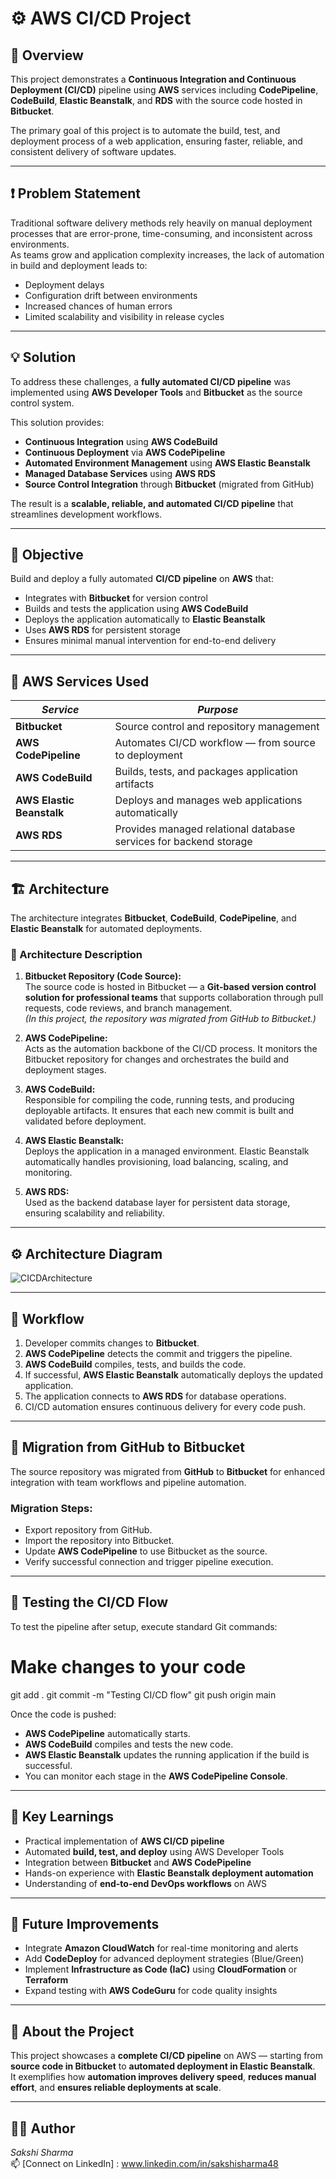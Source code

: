 # ⚙️ AWS CI/CD Project

## 📘 Overview
This project demonstrates a **Continuous Integration and Continuous Deployment (CI/CD)** pipeline using **AWS** services  including **CodePipeline**, **CodeBuild**, **Elastic Beanstalk**, and **RDS**  with the source code hosted in **Bitbucket**.  

The primary goal of this project is to automate the build, test, and deployment process of a web application, ensuring faster, reliable, and consistent delivery of software updates.

---

## ❗ Problem Statement
Traditional software delivery methods rely heavily on manual deployment processes that are error-prone, time-consuming, and inconsistent across environments.  
As teams grow and application complexity increases, the lack of automation in build and deployment leads to:
- Deployment delays  
- Configuration drift between environments  
- Increased chances of human errors  
- Limited scalability and visibility in release cycles  

---

## 💡 Solution
To address these challenges, a **fully automated CI/CD pipeline** was implemented using **AWS Developer Tools** and **Bitbucket** as the source control system.  

This solution provides:
- **Continuous Integration** using **AWS CodeBuild**  
- **Continuous Deployment** via **AWS CodePipeline**  
- **Automated Environment Management** using **AWS Elastic Beanstalk**  
- **Managed Database Services** using **AWS RDS**  
- **Source Control Integration** through **Bitbucket** (migrated from GitHub)

The result is a **scalable, reliable, and automated CI/CD pipeline** that streamlines development workflows.

---

## 🎯 Objective
Build and deploy a fully automated **CI/CD pipeline** on **AWS** that:
- Integrates with **Bitbucket** for version control  
- Builds and tests the application using **AWS CodeBuild**  
- Deploys the application automatically to **Elastic Beanstalk**  
- Uses **AWS RDS** for persistent storage  
- Ensures minimal manual intervention for end-to-end delivery  

---

## 🧩 AWS Services Used

| *Service* | *Purpose* |
|------------|------------|
| **Bitbucket** | Source control and repository management |
| **AWS CodePipeline** | Automates CI/CD workflow — from source to deployment |
| **AWS CodeBuild** | Builds, tests, and packages application artifacts |
| **AWS Elastic Beanstalk** | Deploys and manages web applications automatically |
| **AWS RDS** | Provides managed relational database services for backend storage |

---

## 🏗️ Architecture

The architecture integrates **Bitbucket**, **CodeBuild**, **CodePipeline**, and **Elastic Beanstalk** for automated deployments.  

### 🧱 Architecture Description
1. **Bitbucket Repository (Code Source):**  
   The source code is hosted in Bitbucket — a **Git-based version control solution for professional teams** that supports collaboration through pull requests, code reviews, and branch management.  
   *(In this project, the repository was migrated from GitHub to Bitbucket.)*

2. **AWS CodePipeline:**  
   Acts as the automation backbone of the CI/CD process. It monitors the Bitbucket repository for changes and orchestrates the build and deployment stages.

3. **AWS CodeBuild:**  
   Responsible for compiling the code, running tests, and producing deployable artifacts. It ensures that each new commit is built and validated before deployment.

4. **AWS Elastic Beanstalk:**  
   Deploys the application in a managed environment. Elastic Beanstalk automatically handles provisioning, load balancing, scaling, and monitoring.

5. **AWS RDS:**  
   Used as the backend database layer for persistent data storage, ensuring scalability and reliability.

---

## ⚙️ Architecture Diagram  

![CICDArchitecture](https://github.com/user-attachments/assets/39ff7ddd-9aef-49d0-9696-7c95675a5ebd)


---

## 🔄 Workflow
1. Developer commits changes to **Bitbucket**.  
2. **AWS CodePipeline** detects the commit and triggers the pipeline.  
3. **AWS CodeBuild** compiles, tests, and builds the code.  
4. If successful, **AWS Elastic Beanstalk** automatically deploys the updated application.  
5. The application connects to **AWS RDS** for database operations.  
6. CI/CD automation ensures continuous delivery for every code push.

---

## 🧭 Migration from GitHub to Bitbucket
The source repository was migrated from **GitHub** to **Bitbucket** for enhanced integration with team workflows and pipeline automation.

### Migration Steps:
- Export repository from GitHub.  
- Import the repository into Bitbucket.  
- Update **AWS CodePipeline** to use Bitbucket as the source.  
- Verify successful connection and trigger pipeline execution.

---

## 🧪 Testing the CI/CD Flow

To test the pipeline after setup, execute standard Git commands:

# Make changes to your code
git add .
git commit -m "Testing CI/CD flow"
git push origin main

Once the code is pushed:

- **AWS CodePipeline** automatically starts.
- **AWS CodeBuild** compiles and tests the new code.
- **AWS Elastic Beanstalk** updates the running application if the build is successful.
- You can monitor each stage in the **AWS CodePipeline Console**.
  
---

## 🚀 Key Learnings

- Practical implementation of **AWS CI/CD pipeline**
- Automated **build, test, and deploy** using AWS Developer Tools
- Integration between **Bitbucket** and **AWS CodePipeline**
- Hands-on experience with **Elastic Beanstalk deployment automation**
- Understanding of **end-to-end DevOps workflows** on AWS

---

## 🧾 Future Improvements

- Integrate **Amazon CloudWatch** for real-time monitoring and alerts  
- Add **CodeDeploy** for advanced deployment strategies (Blue/Green)  
- Implement **Infrastructure as Code (IaC)** using **CloudFormation** or **Terraform**  
- Expand testing with **AWS CodeGuru** for code quality insights  

---
## 💬 About the Project

This project showcases a **complete CI/CD pipeline** on AWS — starting from **source code in Bitbucket** to **automated deployment in Elastic Beanstalk**.  
It exemplifies how **automation improves delivery speed**, **reduces manual effort**, and **ensures reliable deployments at scale**.

---

## 👩‍💻 Author
*Sakshi Sharma*  
📫 [Connect on LinkedIn] : www.linkedin.com/in/sakshisharma48

